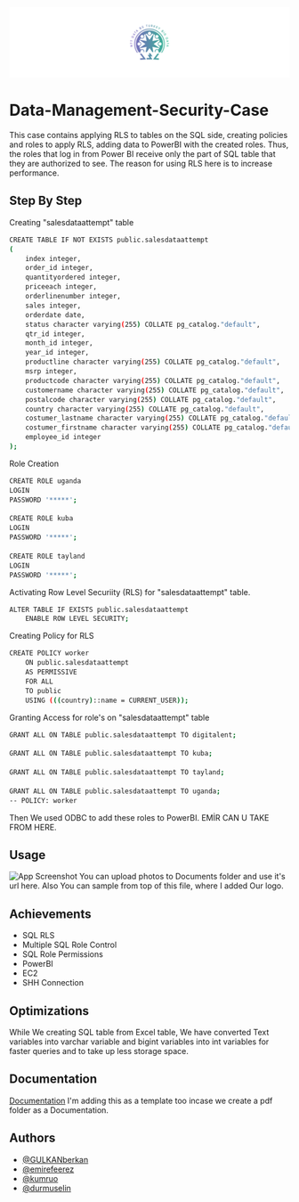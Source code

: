 
![Logo](https://github.com/ItelligenceTurkeyAnalytics/Data-Management-Security-Case/blob/main/Documents/base_logo_white_background.png)


# Data-Management-Security-Case

This case contains applying RLS to tables on the SQL side, creating policies and roles to apply RLS, adding data to PowerBI with the created roles. Thus, the roles that log in from Power BI receive only the part of SQL table that they are authorized to see. The reason for using RLS here is to increase performance.

## Step By Step

Creating "salesdataattempt" table

```bash
CREATE TABLE IF NOT EXISTS public.salesdataattempt
(
    index integer,
    order_id integer,
    quantityordered integer,
    priceeach integer,
    orderlinenumber integer,
    sales integer,
    orderdate date,
    status character varying(255) COLLATE pg_catalog."default",
    qtr_id integer,
    month_id integer,
    year_id integer,
    productline character varying(255) COLLATE pg_catalog."default",
    msrp integer,
    productcode character varying(255) COLLATE pg_catalog."default",
    customername character varying(255) COLLATE pg_catalog."default",
    postalcode character varying(255) COLLATE pg_catalog."default",
    country character varying(255) COLLATE pg_catalog."default",
    costumer_lastname character varying(255) COLLATE pg_catalog."default",
    costumer_firstname character varying(255) COLLATE pg_catalog."default",
    employee_id integer
);
```

Role Creation

```bash
CREATE ROLE uganda
LOGIN
PASSWORD '*****';

CREATE ROLE kuba
LOGIN
PASSWORD '*****';

CREATE ROLE tayland
LOGIN
PASSWORD '*****';
```

Activating Row Level Securiity (RLS) for "salesdataattempt" table.

```bash
ALTER TABLE IF EXISTS public.salesdataattempt
    ENABLE ROW LEVEL SECURITY;
```

Creating Policy for RLS

```bash
CREATE POLICY worker
    ON public.salesdataattempt
    AS PERMISSIVE
    FOR ALL
    TO public
    USING (((country)::name = CURRENT_USER));
```   

Granting Access for role's on "salesdataattempt" table

```bash
GRANT ALL ON TABLE public.salesdataattempt TO digitalent;

GRANT ALL ON TABLE public.salesdataattempt TO kuba;

GRANT ALL ON TABLE public.salesdataattempt TO tayland;

GRANT ALL ON TABLE public.salesdataattempt TO uganda;
-- POLICY: worker
```    

Then We used ODBC to add these roles to PowerBI. EMİR CAN U TAKE FROM HERE.
## Usage

![App Screenshot](https://via.placeholder.com/468x300?text=App+Screenshot+Here)
You can upload photos to Documents folder and use it's url here. Also You can sample from top of this file, where I added Our logo.

## Achievements

- SQL RLS
- Multiple SQL Role Control
- SQL Role Permissions
- PowerBI 
- EC2
- SHH Connection

## Optimizations

While We creating SQL table from Excel table, We have converted Text variables into varchar variable and bigint variables into int variables for faster queries and to take up less storage space. 


## Documentation

[Documentation](https://linktodocumentation)
I'm adding this as a template too incase we create a pdf folder as a Documentation.

## Authors

- [@GULKANberkan](https://www.github.com/GULKANberkan)
- [@emirefeerez](https://www.github.com/emirefeerez)
- [@kumruo](https://www.github.com/kumruo)
- [@durmuselin](https://www.github.com/durmuselin)